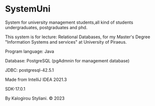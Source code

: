 # SystemUni
System for university management students,all kind of students undergraduates, postgraduates and phd.


This system is for lecture: Relational Databases, for my Master's Degree "Information Systems and services" at University of Piraeus.

Program language: Java

Database: PostgreSQL (pgAdmnin for management database)

JDBC: postgresql-42.5.1

Made from IntelliJ IDEA 2021.3

SDK-17.0.1


By Kalogirou Styliani.
© 2023
